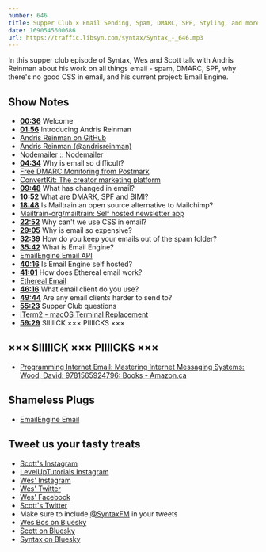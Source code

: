 ```yaml
---
number: 646
title: Supper Club × Email Sending, Spam, DMARC, SPF, Styling, and more with Andris Reinman
date: 1690545600686
url: https://traffic.libsyn.com/syntax/Syntax_-_646.mp3
---
```


In this supper club episode of Syntax, Wes and Scott talk with Andris Reinman about his work on all things email - spam, DMARC, SPF, why there's no good CSS in email, and his current project: Email Engine.

## Show Notes

* **[00:36](#t=00:36)** Welcome
* **[01:56](#t=01:56)** Introducing Andris Reinman
* [Andris Reinman on GitHub](https://github.com/andris9)
* [Andris Reinman (@andrisreinman)](https://twitter.com/andrisreinman)
* [Nodemailer :: Nodemailer](https://nodemailer.com/about/)
* **[04:34](#t=04:34)** Why is email so difficult?
* [Free DMARC Monitoring from Postmark](https://dmarc.postmarkapp.com/)
* [ConvertKit: The creator marketing platform](https://convertkit.com/)
* **[09:48](#t=09:48)** What has changed in email?
* **[10:52](#t=10:52)** What are DMARK, SPF and BIMI?
* **[18:48](#t=18:48)** Is Mailtrain an open source alternative to Mailchimp?
* [Mailtrain-org/mailtrain: Self hosted newsletter app](https://github.com/Mailtrain-org/mailtrain)
* **[22:52](#t=22:52)** Why can't we use CSS in email?
* **[29:05](#t=29:05)** Why is email so expensive?
* **[32:39](#t=32:39)** How do you keep your emails out of the spam folder?
* **[35:42](#t=35:42)** What is Email Engine?
* [EmailEngine Email API](https://emailengine.app/)
* **[40:16](#t=40:16)** Is Email Engine self hosted?
* **[41:01](#t=41:01)** How does Ethereal email work?
* [Ethereal Email](https://ethereal.email/)
* **[46:16](#t=46:16)** What email client do you use?
* **[49:44](#t=49:44)** Are any email clients harder to send to?
* **[55:23](#t=55:23)** Supper Club questions
* [iTerm2 - macOS Terminal Replacement](https://iterm2.com/)
* **[59:29](#t=59:29)** SIIIIICK ××× PIIIICKS ×××

## ××× SIIIIICK ××× PIIIICKS ×××

* [Programming Internet Email: Mastering Internet Messaging Systems: Wood, David: 9781565924796: Books - Amazon.ca](https://www.amazon.ca/dp/1565924797?crid=2GCF7943U1NWA&keywords=programming+internet+email&sprefix=programming+internet+email,aps,136&language=en_US&sr=8-2&linkCode=gs2&linkId=37abb4935d4968e684fb8d17ca29e988&tag=isi777-20)

## Shameless Plugs

* [EmailEngine Email](https://emailengine.app/)

## Tweet us your tasty treats

* [Scott's Instagram](https://www.instagram.com/stolinski/)
* [LevelUpTutorials Instagram](https://www.instagram.com/LevelUpTutorials/)
* [Wes' Instagram](https://www.instagram.com/wesbos/)
* [Wes' Twitter](https://twitter.com/wesbos)
* [Wes' Facebook](https://www.facebook.com/wesbos.developer)
* [Scott's Twitter](https://twitter.com/stolinski)
* Make sure to include [@SyntaxFM](https://twitter.com/SyntaxFM) in your tweets
* [Wes Bos on Bluesky](https://bsky.app/profile/wesbos.com)
* [Scott on Bluesky](https://bsky.app/profile/tolin.ski)
* [Syntax on Bluesky](https://bsky.app/profile/syntax.fm)

